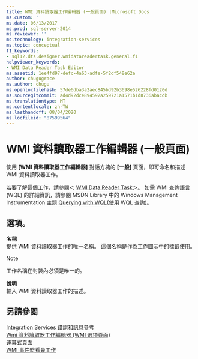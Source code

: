 ```yaml
---
title: WMI 資料讀取器工作編輯器 (一般頁面) |Microsoft Docs
ms.custom: ''
ms.date: 06/13/2017
ms.prod: sql-server-2014
ms.reviewer: ''
ms.technology: integration-services
ms.topic: conceptual
f1_keywords:
- sql12.dts.designer.wmidatareadertask.general.f1
helpviewer_keywords:
- WMI Data Reader Task Editor
ms.assetid: 1ee4fd97-defc-4a63-adfe-5f2df548e62a
author: chugugrace
ms.author: chugu
ms.openlocfilehash: 57de6dba3a2aec845bd92b3698e526228fd0120d
ms.sourcegitcommit: ad4d92dce894592a259721a1571b1d8736abacdb
ms.translationtype: MT
ms.contentlocale: zh-TW
ms.lasthandoff: 08/04/2020
ms.locfileid: "87599564"
---
```

# <a name="wmi-data-reader-task-editor-general-page"></a>WMI 資料讀取器工作編輯器 (一般頁面)
  使用 **[WMI 資料讀取器工作編輯器]** 對話方塊的 **[一般]** 頁面，即可命名和描述 WMI 資料讀取器工作。  
  
 若要了解這個工作，請參閱＜ [WMI Data Reader Task](control-flow/wmi-data-reader-task.md)＞。 如需 WMI 查詢語言 (WQL) 的詳細資訊，請參閱 MSDN Library 中的 Windows Management Instrumentation 主題 [Querying with WQL](https://go.microsoft.com/fwlink/?LinkId=79045)(使用 WQL 查詢)。  
  
## <a name="options"></a>選項。  
 **名稱**  
 提供 WMI 資料讀取器工作的唯一名稱。 這個名稱是作為工作圖示中的標籤使用。  
  
> [!NOTE]  
>  工作名稱在封裝內必須是唯一的。  
  
 **說明**  
 輸入 WMI 資料讀取器工作的描述。  
  
## <a name="see-also"></a>另請參閱  
 [Integration Services 錯誤和訊息參考](../../2014/integration-services/integration-services-error-and-message-reference.md)   
 [Wmi 資料讀取器工作編輯器 &#40;WMI 選項頁面&#41;](../../2014/integration-services/wmi-data-reader-task-editor-wmi-options-page.md)   
 [運算式頁面](expressions/expressions-page.md)   
 [WMI 事件監看員工作](control-flow/wmi-event-watcher-task.md)  
  
  
